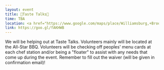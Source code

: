 ```yaml
---
layout: event
title: 🍔Taste Talks🍔
time: TBA
location: <a href="https://www.google.com/maps/place/Williamsburg,+Brooklyn,+NY/@40.7115538,-73.9706811,14z/data=!3m1!4b1!4m5!3m4!1s0x89c25bfd06c12a41:0x8279f2291cc5d76c!8m2!3d40.7081156!4d-73.9570696">Williamsburg</a>, Brooklyn
link: https://goo.gl/fAKHWB
---
```

We will be helping out at Taste Talks. Volunteers mainly will be located at the All-Star BBQ. Volunteers will be checking off peoples' menu cards at each chef station and/or being a "floater" to assist with any needs that come up during the event. Remember to fill out the waiver (will be given in confirmation email)!